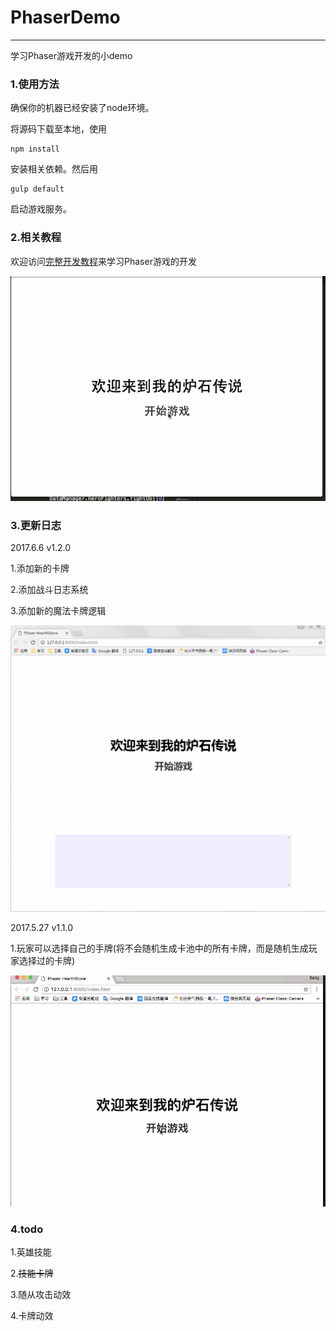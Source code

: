 # PhaserDemo

---

学习Phaser游戏开发的小demo

### 1.使用方法

确保你的机器已经安装了node环境。

将源码下载至本地，使用

```
npm install
```

安装相关依赖。然后用

```
gulp default
```

启动游戏服务。

### 2.相关教程

欢迎访问[完整开发教程](https://sangliang.github.io/Timing-House/2017/04/15/%E4%BD%BF%E7%94%A8Phaser%E6%9D%A5%E5%BC%80%E5%8F%91%E6%88%91%E7%9A%84%E7%82%89%E7%9F%B3%E4%BC%A0%E8%AF%B4(%E4%B8%80)/)来学习Phaser游戏的开发

![image](https://raw.githubusercontent.com/SangLiang/Blog/gh-pages/pics/201609/33.gif)

### 3.更新日志  

2017.6.6 v1.2.0

1.添加新的卡牌

2.添加战斗日志系统

3.添加新的魔法卡牌逻辑

![image](https://raw.githubusercontent.com/SangLiang/Blog/gh-pages/pics/201609/35.gif)

2017.5.27  v1.1.0

1.玩家可以选择自己的手牌(将不会随机生成卡池中的所有卡牌，而是随机生成玩家选择过的卡牌)

![image](https://raw.githubusercontent.com/SangLiang/Blog/gh-pages/pics/201609/34.gif)

### 4.todo

1.英雄技能

2.~~技能卡牌~~

3.随从攻击动效

4.卡牌动效